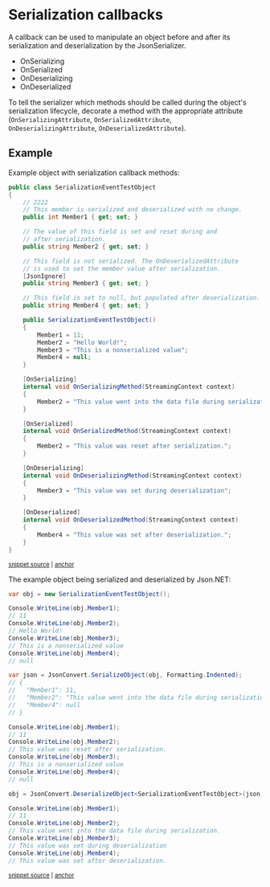 # Serialization callbacks

A callback can be used to manipulate an object before and after its serialization and deserialization by the JsonSerializer.

 * OnSerializing
 * OnSerialized
 * OnDeserializing
 * OnDeserialized

To tell the serializer which methods should be called during the object's serialization lifecycle, decorate a method with the appropriate attribute (`OnSerializingAttribute`, `OnSerializedAttribute`, `OnDeserializingAttribute`, `OnDeserializedAttribute`).


## Example

Example object with serialization callback methods:</para>

<!-- snippet: SerializationCallbacksObject -->
<a id='snippet-serializationcallbacksobject'></a>
```cs
public class SerializationEventTestObject
{
    // 2222
    // This member is serialized and deserialized with no change.
    public int Member1 { get; set; }

    // The value of this field is set and reset during and
    // after serialization.
    public string Member2 { get; set; }

    // This field is not serialized. The OnDeserializedAttribute
    // is used to set the member value after serialization.
    [JsonIgnore]
    public string Member3 { get; set; }

    // This field is set to null, but populated after deserialization.
    public string Member4 { get; set; }

    public SerializationEventTestObject()
    {
        Member1 = 11;
        Member2 = "Hello World!";
        Member3 = "This is a nonserialized value";
        Member4 = null;
    }

    [OnSerializing]
    internal void OnSerializingMethod(StreamingContext context)
    {
        Member2 = "This value went into the data file during serialization.";
    }

    [OnSerialized]
    internal void OnSerializedMethod(StreamingContext context)
    {
        Member2 = "This value was reset after serialization.";
    }

    [OnDeserializing]
    internal void OnDeserializingMethod(StreamingContext context)
    {
        Member3 = "This value was set during deserialization";
    }

    [OnDeserialized]
    internal void OnDeserializedMethod(StreamingContext context)
    {
        Member4 = "This value was set after deserialization.";
    }
}
```
<sup><a href='/src/Tests/Documentation/SerializationTests.cs#L93-L144' title='Snippet source file'>snippet source</a> | <a href='#snippet-serializationcallbacksobject' title='Start of snippet'>anchor</a></sup>
<!-- endSnippet -->

The example object being serialized and deserialized by Json.NET:</para>

<!-- snippet: SerializationCallbacksExample -->
<a id='snippet-serializationcallbacksexample'></a>
```cs
var obj = new SerializationEventTestObject();

Console.WriteLine(obj.Member1);
// 11
Console.WriteLine(obj.Member2);
// Hello World!
Console.WriteLine(obj.Member3);
// This is a nonserialized value
Console.WriteLine(obj.Member4);
// null

var json = JsonConvert.SerializeObject(obj, Formatting.Indented);
// {
//   "Member1": 11,
//   "Member2": "This value went into the data file during serialization.",
//   "Member4": null
// }

Console.WriteLine(obj.Member1);
// 11
Console.WriteLine(obj.Member2);
// This value was reset after serialization.
Console.WriteLine(obj.Member3);
// This is a nonserialized value
Console.WriteLine(obj.Member4);
// null

obj = JsonConvert.DeserializeObject<SerializationEventTestObject>(json);

Console.WriteLine(obj.Member1);
// 11
Console.WriteLine(obj.Member2);
// This value went into the data file during serialization.
Console.WriteLine(obj.Member3);
// This value was set during deserialization
Console.WriteLine(obj.Member4);
// This value was set after deserialization.
```
<sup><a href='/src/Tests/Documentation/SerializationTests.cs#L149-L187' title='Snippet source file'>snippet source</a> | <a href='#snippet-serializationcallbacksexample' title='Start of snippet'>anchor</a></sup>
<!-- endSnippet -->
